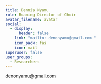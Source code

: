```yaml
---
title: Dennis Nyamu
role: Roaming Director of Choir
avatar_filename: avatar
social:
  - display:
      header: false
    link: "mailto: denonyamu@gmail.com "
    icon_pack: fas
    icon: mail
superuser: false
user_groups:
  - Researchers
---
```

denonyamu@gmail.com 